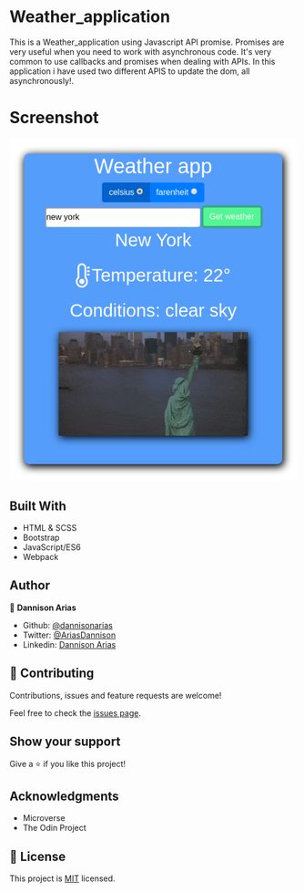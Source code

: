 # Weather_application
This is a Weather_application using Javascript API promise. Promises are very useful when you need to work with asynchronous code. It's very common to use callbacks and promises when dealing with APIs. In this application i have used two different APIS to update the dom, all asynchronously!.

# Screenshot
![sample](capture.png)

## Built With
- HTML & SCSS
- Bootstrap
- JavaScript/ES6
- Webpack

## Author

👤 **Dannison Arias**

- Github: [@dannisonarias](https://github.com/dannisonarias)
- Twitter: [@AriasDannison](https://twitter.com/AriasDannison)
- Linkedin: [Dannison Arias](https://www.linkedin.com/in/dannison-arias-777919190/)

## 🤝 Contributing

Contributions, issues and feature requests are welcome!

Feel free to check the [issues page](https://github.com/dannisonarias/Weather_application/issues).

## Show your support

Give a ⭐️ if you like this project!

## Acknowledgments

- Microverse
- The Odin Project

## 📝 License

This project is [MIT](./license.md) licensed.
